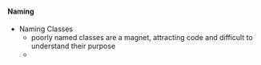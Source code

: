 #### Naming
* Naming Classes
  * poorly named classes are a magnet, attracting code and difficult to understand their purpose
  *
